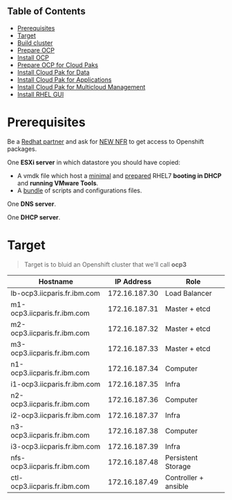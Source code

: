## Table of Contents

- [Prerequisites](#prerequisites)
- [Target](#target)
- [Build cluster](https://github.com/bpshparis/ocp-esx/blob/master/Build-Cluster.md)
- [Prepare OCP](https://github.com/bpshparis/ocp-esx/blob/master/Prepare-OCP.md)
- [Install OCP](https://github.com/bpshparis/ocp-esx/blob/master/Install-OCP.md)
- [Prepare OCP for Cloud Paks](https://github.com/bpshparis/ocp-esx/blob/master/Prepare-OCP-for-Cloud-Paks.md)
- [Install Cloud Pak for Data](https://github.com/bpshparis/ocp-esx/blob/master/Install-Cloud-Pak-for-Data.md)
- [Install Cloud Pak for Applications](https://github.com/bpshparis/ocp-esx/blob/master/Install-Cloud-Pak-for-Applications.md)
- [Install Cloud Pak for Multicloud Management](https://github.com/bpshparis/ocp-esx/blob/master/Install-Cloud-Pak-for-Multicloud-Management.md)
- [Install RHEL GUI](https://github.com/bpshparis/ocp-esx/blob/master/Install-RHEL-GUI.md)


# Prerequisites

Be a [Redhat partner](https://partnercenter.redhat.com/Dashboard_page) and ask for [NEW NFR](https://partnercenter.redhat.com/NFR_Redirect) to get access to Openshift packages.

One **ESXi server** in which datastore you should have copied:

- A vmdk file which host  a [minimal](https://access.redhat.com/documentation/en-us/red_hat_enterprise_linux/7/html/installation_guide/chap-simple-install#sect-simple-install) and  [prepared](https://docs.openshift.com/container-platform/3.11/install/host_preparation.html) RHEL7 **booting in DHCP** and **running VMware Tools**. 
- A [bundle](https://github.com/bpshparis/ocp-esx/archive/master.zip)  of scripts and configurations files.

One **DNS server**.

One **DHCP server**.



<!--

#awk '/!container-selinux/{if (NR!=1)print "";next}{printf "%s ",$0}END{print "";}' b


// Setup date and time
ln -sf /usr/share/zoneinfo/Europe/Paris /etc/localtime
timedatectl list-timezones | grep -i Paris
timedatectl set-timezone Europe/Paris

// Check
timedatectl 

yum install -y ntp

systemctl enable ntpd

systemctl start ntpd

// conf in /etc/ntp.conf

ntpq -p

ntpstat

systemctl stop ntpd
ntpdate pool.ntp.org
systemctl start ntpd


// local settings and keymaps
localectl status
localectl list-keymaps | grep -i map
localectl set-keymap map
localectl --no-convert set-x11-keymap map


yum install atomic -y

yum install container-selinux container-storage-setup containers-common criu gomtree libnet ostree protobuf-c python-docker python-docker-pycreds python-requests python-websocket-client python2-pysocks python2-urllib3 runc skopeo -y

yum install atomic-openshift atomic-openshift-clients atomic-openshift-hyperkube atomic-openshift-node bind ceph-common dnsmasq flannel iscsi-initiator-utils pyparted atomic-openshift:3.11 atomic-openshift-master:3.11 atomic-openshift-node:3.11 -y

yum install ose-control-plane ose-deployer ose-docker-registry ose-haproxy-router ose-pod registry-console etcd -y

yum install atomic-openshift-excluder atomic-openshift-docker-excluder -y

yum install -y nfs-utils rpcbind zip unzip screen

wget -c https://github.com/stedolan/jq/releases/download/jq-1.6/jq-linux64 && chmod +x jq-linux64 && mv jq-linux64 /usr/local/sbin/jq


// Install moreutils

wget https://dl.fedoraproject.org/pub/epel/epel-release-latest-7.noarch.rpm
rpm -Uvh epel-release-latest-7.noarch.rpm

sed -i -e 's/^notify_only=.$/notify_only=0/' /etc/yum/pluginconf.d/search-disabled-repos.conf

yum install moreutils -y

sed -i -e 's/^notify_only=.$/notify_only=1/' /etc/yum/pluginconf.d/search-disabled-repos.conf

yum install moreutils-parallel -y


echo "OPTIONS='--insecure-registry=172.30.0.0/16 --selinux-enabled --log-opt max-size=1M --log-opt max-file=3'" >> 	/etc/sysconfig/docker 



cat >> /etc/sysctl.conf << EOF

net.ipv4.ip_local_port_range = 2048 65000
net.core.rmem_default = 262144
net.core.wmem_default = 262144
net.core.wmem_max = 33554432
net.core.rmem_max = 33554432
net.core.netdev_max_backlog = 5000
net.ipv4.tcp_no_metrics_save = 1
net.ipv4.tcp_rmem = 4096 16777216 33554432
net.ipv4.tcp_wmem = 4096 16777216 33554432
net.core.optmem_max = 40960
vm.max_map_count=262144
kernel.sem = 250 1024000 32 4096

EOF

sysctl -p



swapoff -a && sed -i '/ swap / s/^/#/' /etc/fstab



-->

# Target 


> Target is to bluid an Openshift cluster that we'll call **ocp3**



| Hostname                     | IP Address    | Role                 |
| ---------------------------- | ------------- | -------------------- |
| lb-ocp3.iicparis.fr.ibm.com  | 172.16.187.30 | Load Balancer        |
| m1-ocp3.iicparis.fr.ibm.com  | 172.16.187.31 | Master + etcd        |
| m2-ocp3.iicparis.fr.ibm.com  | 172.16.187.32 | Master + etcd        |
| m3-ocp3.iicparis.fr.ibm.com  | 172.16.187.33 | Master + etcd        |
| n1-ocp3.iicparis.fr.ibm.com  | 172.16.187.34 | Computer             |
| i1-ocp3.iicparis.fr.ibm.com  | 172.16.187.35 | Infra                |
| n2-ocp3.iicparis.fr.ibm.com  | 172.16.187.36 | Computer             |
| i2-ocp3.iicparis.fr.ibm.com  | 172.16.187.37 | Infra                |
| n3-ocp3.iicparis.fr.ibm.com  | 172.16.187.38 | Computer             |
| i3-ocp3.iicparis.fr.ibm.com  | 172.16.187.39 | Infra                |
| nfs-ocp3.iicparis.fr.ibm.com | 172.16.187.48 | Persistent Storage   |
| ctl-ocp3.iicparis.fr.ibm.com | 172.16.187.49 | Controller + ansible |


<!--




vim-cmd vmsvc/getallvms | awk '$2 ~ "-ocp" {print "vim-cmd vmsvc/power.shutdown " $1}' | sh

vim-cmd vmsvc/getallvms | awk '$2 ~ "-ocp" {print "vim-cmd vmsvc/power.off " $1}' | sh

vim-cmd vmsvc/getallvms | awk '$2 ~"-ocp" {print "vim-cmd vmsvc/snapshot.create " $1 " ocpPrereqCompleted"}' | sh

vim-cmd vmsvc/getallvms | awk '$2 ~"-ocp" {print "vim-cmd vmsvc/snapshot.create " $1 " beforeOcpPrereq"}' | sh


vim-cmd vmsvc/getallvms | awk '$2 ~"-ocp" {print "vim-cmd vmsvc/snapshot.get " $1 }' | sh

SNAPID=1

vim-cmd vmsvc/getallvms | awk '$2 !~ "ctl-ocp" && $1 !~ "Vmid" {print "vim-cmd vmsvc/power.off " $1}' | sh
#vim-cmd vmsvc/getallvms | awk '$2 !~ "ctl-ocp" && $1 !~ "Vmid" {print "vim-cmd vmsvc/snapshot.remove " $1 " " '$SNAPID'}' | sh
vim-cmd vmsvc/getallvms | awk '$2 !~ "ctl-ocp" && $1 !~ "Vmid" {print "vim-cmd vmsvc/snapshot.revert " $1 " " '$SNAPID' " suppressPowerOn" }' | sh
vim-cmd vmsvc/getallvms | awk '$2 !~ "ctl-ocp" && $1 !~ "Vmid" {print "vim-cmd vmsvc/power.on " $1}' | sh



Please see https://ibm-cp-applications.apps.ocp76.iicparis.fr.ibm.com to get started and learn more about IBM Cloud Pak for Applications.

The Tekton Dashboard is available at: https://tekton-dashboard-kabanero.apps.ocp76.iicparis.fr.ibm.com.

The IBM Transformation Advisor UI is available at: https://ta.apps.apps.ocp76.iicparis.fr.ibm.com.




export IP_HEAD=172.16.187. && for i in $(seq 50 61); do sshpass -e ssh root@$IP_HEAD$i 'hostname -f; date'; done


for node in ocp5-i1 ocp5-i2; do echo $node; ssh $node 'shutdown -h now'; done

export IP_HEAD=172.16.187.5
#yum install -y sshpass
export SSHPASS=spcspc

for i in $(seq 0 7); do sshpass -e ssh-copy-id -i /root/.ssh/id_rsa.pub -o StrictHostKeyChecking=no root@$IP_HEAD$i; done

for i in $(seq 0 7); do export SSHPASS=spcspc && export IP_HEAD=172.16.187.5 && echo $IP_HEAD$i; ssh root@$IP_HEAD$i 'hostname -f; date'; echo; done

cd /usr/share/ansible/openshift-ansible
ansible-playbook -i /etc/ansible/hosts playbooks/prerequisites.yml
ansible-playbook -i /etc/ansible/hosts playbooks/deploy_cluster.yml

oc login -u system:admin

oc get nodes


dig +short docker-registry.default.svc.cluster.local

docker login -u $(oc whoami) -p $(oc whoami -t) docker-registry.default.svc.cluster.local:5000

docker login -u $(oc whoami) -p $(oc whoami -t) 172.30.50.52:5000

oc create secret generic dockerhub --from-file=.dockerconfigjson=/root/.docker/config.json> --type=kubernetes.io/dockerconfigjson

oc delete pod --all -n openshift-web-console

oc delete pod --all -n openshift-console

https://docs.openshift.com/container-platform/3.11/getting_started/configure_openshift.html#getting-started-configure-openshift

https://docs.okd.io/latest/minishift/getting-started/quickstart.html

https://docs.openshift.com/container-platform/3.11/install_config/registry/securing_and_exposing_registry.html#exposing-the-registry



https://docs.openshift.com/container-platform/3.11/install_config/registry/securing_and_exposing_registry.html#exposing-the-registry

-->

<!--
# Annexes

## On Controller

#### Create key pair and exchange public key between cluster vms

> PermitUserEnvironment must enabled in target /etc/ssh/sshd_config

	for i in $(seq $FIRST_IP_TAIL $LAST_IP_TAIL); do ssh root@$IP_HEAD$i 'hostname -f; sed -i "s/^#PermitUserEnvironment no/PermitUserEnvironment yes/g" /etc/ssh/sshd_config; systemctl restart sshd'; done


:warning: Set **FIRST** and **LAST** variables acordingly

```
cat > ssh-env << EOF
SSHPASS=spcspc
IP_HEAD=172.16.187.
FIRST=30
LAST=39
EOF
```


```
for i in $(seq $FIRST_IP_TAIL $LAST_IP_TAIL); do scp ssh-env root@$IP_HEAD$i:/root/.ssh/environment; done
```


```
for i in $(seq $FIRST_IP_TAIL $LAST_IP_TAIL); do ssh root@$IP_HEAD$i 'hostname -f; yes y | ssh-keygen -b 4096 -f ~/.ssh/id_rsa -N "" && for i in $(seq $FIRST $LAST); do sshpass -e ssh-copy-id -i /root/.ssh/id_rsa.pub -o StrictHostKeyChecking=no root@$IP_HEAD$i; done'; done
```

#### Check all vm can access each other without being prompt for a password

	for i in $(seq $FIRST_IP_TAIL $LAST_IP_TAIL); do ssh root@$IP_HEAD$i 'hostname -f; for i in $(seq $FIRST $LAST); do ssh -o StrictHostKeyChecking=no root@$IP_HEAD$i "hostname -f; date"; done'; done


```

```

```

```
-->

```

```

```

```
